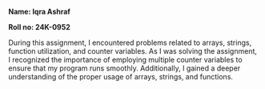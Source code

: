 **Name: Iqra Ashraf**

**Roll no: 24K-0952**

During this assignment, I encountered problems related to arrays, strings, function utilization, and counter variables. As I was solving the assignment, I recognized the importance of employing multiple counter variables to ensure that my program runs smoothly. Additionally, I gained a deeper understanding of the proper usage of arrays, strings, and functions.
